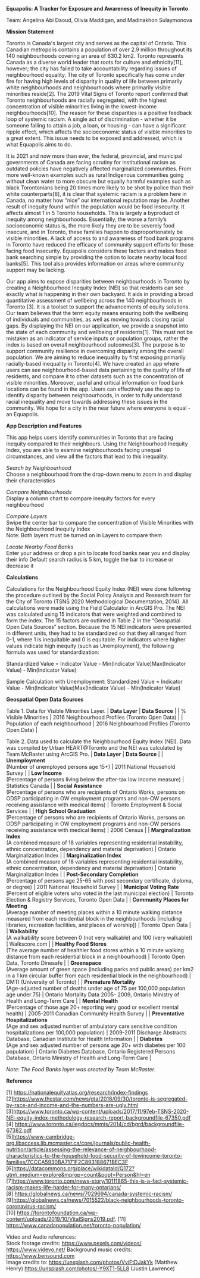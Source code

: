 **Equapolis: A Tracker for Exposure and Awareness of Inequity in Toronto** 

Team: Angelina Abi Daoud, Olivia Maddigan, and Madinakhon Sulaymonova  

**Mission Statement**  

Toronto is Canada's largest city and serves as the capital of Ontario. This Canadian metropolis contains a population of over 2.9 million throughout its 140 neighbourhoods covering an area of 630.2 km2. Toronto represents Canada as a diverse world leader that roots for culture and ethnicity\[11\], however; the city has failed to take accountability regarding issues of neighbourhood equality. The city of Toronto specifically has come under fire for having high levels of disparity in quality of life between primarily white neighbourhoods and neighbourhoods where primarily visible minorities reside\[2\]. The 2019 Vital Signs of Toronto report confirmed that Toronto neighbourhoods are racially segregated, with the highest concentration of visible minorities living in the lowest-income neighbourhoods\[10\]. The reason for these disparities is a positive feedback loop of systemic racism. A single act of discrimination - whether it be someone failing to attain a job, a loan, or housing - can have a significant ripple effect, which affects the socioeconomic status of visible minorities to a great extent. This issue needs to be exposed and addressed, which is what Equapolis aims to do.   

It is 2021 and now more than ever, the federal, provincial, and municipal governments of Canada are facing scrutiny for institutional racism as outdated policies have negatively affected marginalized communities. From more well-known examples such as rural Indigenous communities going without clean water to more obscure but equally harmful examples such as black Torontonians being 20 times more likely to be shot by police than their white counterparts\[8\], it is clear that systemic racism is a problem here in Canada, no matter how “nice” our international reputation may be. Another result of inequity found within the population would be food insecurity. It affects almost 1 in 5 Toronto households. This is largely a byproduct of inequity among neighbourhoods. Essentially, the worse a family’s socioeconomic status is, the more likely they are to be severely food insecure, and in Toronto, these families happen to disproportionately be visible minorities. A lack of access to and awareness of food bank programs in Toronto have reduced the efficacy of community support efforts for those facing food insecurity. Equapolis considers these factors and makes food bank searching simple by providing the option to locate nearby local food banks\[5\]. This tool also provides information on areas where community support may be lacking.    

Our app aims to expose disparities between neighbourhoods in Toronto by creating a Neighbourhood Inequity Index (NEI) so that residents can see exactly what is happening in their own backyard. It aids in providing a broad quantitative assessment of wellbeing across the 140 neighbourhoods in Toronto \[3\]. It is a toolset to support the advancements of equity solutions. Our team believes that the term equity means ensuring both the wellbeing of individuals and communities, as well as moving towards closing racial gaps. By displaying the NEI on our application, we provide a snapshot into the state of each community and wellbeing of residents\[1\]. This must not be mistaken as an indicator of service inputs or population groups, rather the index is based on overall neighbourhood outcomes\[3\]. 
The purpose is to support community resilience in overcoming disparity among the overall population. We are aiming to reduce inequality by first exposing primarily racially-based inequality in Toronto\[4\]. We have created an app where users can see neighbourhood-based data pertaining to the quality of life of residents, and compare it to other datasets such as the concentration of visible minorities. Moreover, useful and critical information on food bank locations can be found in the app. Users can effectively use the app to identify disparity between neighbourhoods, in order to fully understand racial inequality and move towards addressing these issues in the community. We hope for a city in the near future where everyone is equal - an Equapolis.   

**App Description and Features**    

This app helps users identify communities in Toronto that are facing inequity compared to their neighbours. Using the Neighbourhood Inequity Index, you are able to examine neighbourhoods facing unequal circumstances, and view all the factors that lead to this inequality.   

_Search by Neighbourhood_    
Choose a neighbourhood from the drop-down menu to zoom in and display their characteristics   

_Compare Neighbourhoods_    
Display a column chart to compare inequity factors for every neighbourhood 

_Compare Layers_    
Swipe the center bar to compare the concentration of Visible Minorities with the Neighbourhood Inequity Index   
Note: Both layers must be turned on in Layers to compare them   

_Locate Nearby Food Banks_    
Enter your address or drop a pin to locate food banks near you and display their info Default search radius is 5 km, toggle the bar to increase or decrease it

**Calculations**   

Calculations for the Neighbourhood Equity Index (NEI) were done following the procedure outlined by the Social Policy Analysis and Research team for the City of Toronto (TSNS 2020 Methodological Documentation, 2014). All calculations were made using the Field Calculator in ArcGIS Pro. The NEI was calculated using 15 indicators that were weighted and combined to form the index. The 15 factors are outlined in Table 2 in the “Geospatial Open Data Sources” section. Because the 15 NEI indicators were presented in different units, they had to be standardized so that they all ranged from 0-1, where 1 is inequitable and 0 is equitable. For indicators where higher values indicate high inequity (such as Unemployment), the following formula was used for standardization: 

Standardized Value = Indicator Value - Min(Indicator Value)Max(Indicator Value) - Min(Indicator Value)    

Sample Calculation with Unemployment: Standardized Value = Indicator Value - Min(Indicator Value)Max(Indicator Value) - Min(Indicator Value)  

**Geospatial Open Data Sources**   

Table 1. Data for Visible Minorities Layer. 
| <b>Data Layer</b> | <b>Data Source</b> |
| % Visible Minorities | 2016 Neighbourhood Profiles (Toronto Open Data) |
| Population of each neighbourhood | 2016 Neighbourhood Profiles (Toronto Open Data) |

Table 2. Data used to calculate the Neighbourhood Equity Index (NEI). Data was compiled by Urban HEART@Toronto and the NEI was calculated by Team McRaster using ArcGIS Pro.
| <b>Data Layer</b> | <b>Data Source</b> |
| <b>Unemployment</b><br>(Number of unemployed persons age 15+) | 2011 National Household Survey |
| <b>Low Income</b><br>(Percentage of persons living below the after-tax low income measure) | Statistics Canada |
| <b>Social Assistance</b><br>(Percentage of persons who are recipients of Ontario Works, persons on ODSP participating in OW employment programs and non-OW persons receiving assistance with medical items) | Toronto Employment & Social Services |
| <b>High School Graduation</b><br>(Percentage of persons who are recipients of Ontario Works, persons on ODSP participating in OW employment programs and non-OW persons receiving assistance with medical items) | 2006 Census |
| <b>Marginalization Index</b><br>(A combined measure of 18 variables representing residential instability, ethnic concentration, dependency and material deprivation) | Ontario Marginalization Index |
| <b>Marginalization Index</b><br>(A combined measure of 18 variables representing residential instability, ethnic concentration, dependency and material deprivation) | Ontario Marginalization Index |
| <b>Post-Secondary Completion</b><br>(Percentage of persons age 25-65 with post secondary certificate, diploma, or degree) | 2011 National Household Survey |
| <b>Municipal Voting Rate</b><br>(Percent of eligible voters who voted in the last municipal election) | Toronto Election & Registry Services, Toronto Open Data |
| <b>Community Places for Meeting</b><br>(Average number of meeting places within a 10 minute walking distance measured from each residential block in the neighbourhoods [including libraries, recreation facilities, and places of worship]) | Toronto Open Data |
| <b>Walkability</b><br>(A walkability score between 0 (not very walkable) and 100 (very walkable)) | Walkscore.com |
| <b>Healthy Food Stores</b><br>(The average number of healthier food stores within a 10 minute walking distance from each residential block in a neighbourhood) | Toronto Open Data, Toronto Dinesafe |
| <b>Greenspace</b><br>(Average amount of green space (including parks and public areas) per km2 in a 1 km circular buffer from each residential block in the neighbourhood) | DMTI (University of Toronto) |
| <b>Premature Mortality</b><br>(Age-adjusted number of deaths under age of 75 per 100,000 population age under 75) | Ontario Mortality Data 2005- 2009, Ontario Ministry of Health and Long-Term Care |
| <b>Mental Health</b><br>(Percentage of those age 20+ reporting very good or excellent mental health) | 2005-2011 Canadian Community Health Survey |
| <b>Preventative Hospitalizations</b><br>(Age and sex adjusted number of ambulatory care sensitive condition hospitalizations per 100,000 population) | 2009-2011 Discharge Abstracts Database, Canadian Institute for Health Information |
| <b>Diabetes</b><br>(Age and sex adjusted number of persons age 20+ with diabetes per 100 population) | Ontario Diabetes Database, Ontario Registered Persons Database, Ontario Ministry of Health and Long-Term Care |

 _Note: The Food Banks layer was created by Team McRaster._    
 
 **Reference**   
 
 \[1\] https://nationalequityatlas.org/research/index-findings   
 \[2\]https://www.thestar.com/news/gta/2018/09/30/toronto-is-segregated-by-race-and-income-and-the-numbers-are-ugly.html   
 \[3\]https://www.toronto.ca/wp-content/uploads/2017/11/97eb-TSNS-2020-NEI-equity-index-methodology-research-report-backgroundfile-67350.pdf   
 \[4\] https://www.toronto.ca/legdocs/mmis/2014/cd/bgrd/backgroundfile-67382.pdf   
 \[5\]https://www-cambridge-org.libaccess.lib.mcmaster.ca/core/journals/public-health-nutrition/article/assessing-the-relevance-of-neighbourhood-characteristics-to-the-household-food-security-of-lowincome-toronto-families/7CCCA5930BA7171F2C893188671BEC3F   
 \[6\]https://datacommons.org/place/wikidataId/Q172?utm\_medium=explore&mprop=count&popt=Person&hl=en   
 \[7\]https://www.toronto.com/news-story/10111865-this-is-a-fact-systemic-racism-makes-life-harder-for-many-ontarians/   
 \[8\] https://globalnews.ca/news/7029694/canada-systemic-racism/   
 \[9\]https://globalnews.ca/news/7015522/black-neighbourhoods-toronto-coronavirus-racism/   
 \[10\] https://torontofoundation.ca/wp-content/uploads/2019/10/VitalSigns2019.pdf. 
 \[11\] https://www.canadapopulation.net/toronto-population/   
 
 Video and Audio references:   
 Stock footage credits: https://www.pexels.com/videos/ https://www.videvo.net/ Background music credits: https://www.bensound.com   
 Image credits to: https://unsplash.com/photos/VviFtDJakYk (Matthew Henry) https://unsplash.com/photos/-Y9XT1-5LL8 (Justin Lawrence)  
